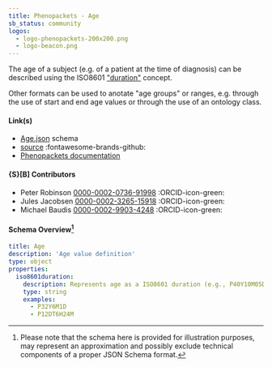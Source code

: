 ```yaml
---
title: Phenopackets - Age
sb_status: community
logos:
  - logo-phenopackets-200x200.png
  - logo-beacon.png
---
```


The age of a subject (e.g. of a patient at the time of diagnosis) can be described using the
ISO8601 ["duration"](/standards-recommendations/#durations) concept.

<!--more-->

Other formats can be used to anotate "age groups" or ranges, e.g. through the use
of start and end age values or through the use of an ontology class.

#### Link(s)

* [Age.json](/schema_files/json/Phenopackets/Age.json) schema
* [source](https://github.com/phenopackets/phenopacket-schema) :fontawesome-brands-github:
* [Phenopackets documentation](https://phenopacket-schema.readthedocs.io)

#### {S}[B] Contributors

* Peter Robinson [0000-0002-0736-91998](https://orcid.org/0000-0002-0736-91998) :ORCID-icon-green:
* Jules Jacobsen [0000-0002-3265-15918](https://orcid.org/0000-0002-3265-15918) :ORCID-icon-green:
* Michael Baudis [0000-0002-9903-4248](https://orcid.org/0000-0002-9903-4248) :ORCID-icon-green:

#### Schema Overview[^1]

<!--schema_block_start-->
```yaml
title: Age
description: 'Age value definition'
type: object
properties:
  iso8601duration:
    description: Represents age as a ISO8601 duration (e.g., P40Y10M05D).
    type: string
    examples:
      - P32Y6M1D
      - P12DT6H24M
```
<!--schema_block_end-->

[^1]: Please note that the schema here is provided for illustration purposes,
may represent an approximation and possibly exclude technical components of a
proper JSON Schema format.
